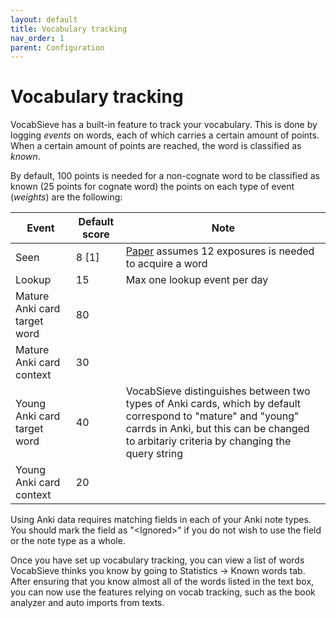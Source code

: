 ```yaml
---
layout: default
title: Vocabulary tracking
nav_order: 1
parent: Configuration
---
```

# Vocabulary tracking

VocabSieve has a built-in feature to track your vocabulary. This is done by logging *events* on words, each of which carries a certain amount of points. When a certain amount of points are reached, the word is classified as *known*. 

By default, 100 points is needed for a non-cognate word to be classified as known (25 points for cognate word) the points on each type of event (*weights*) are the following:

| Event | Default score | Note |
| ----- | ----- | ---- |
| Seen  | 8 [1]| [Paper](https://core.ac.uk/download/pdf/323110125.pdf) assumes 12 exposures is needed to acquire a word |
| Lookup | 15 | Max one lookup event per day | 
| Mature Anki card target word | 80 | |
| Mature Anki card context | 30 | |
| Young Anki card target word | 40 | VocabSieve distinguishes between two types of Anki cards, which by default correspond to "mature" and "young" carrds in Anki, but this can be changed to arbitariy criteria by changing the query string |
| Young Anki card context | 20 | |

Using Anki data requires matching fields in each of your Anki note types. You should mark the field as "\<Ignored\>" if you do not wish to use the field or the note type as a whole.

Once you have set up vocabulary tracking, you can view a list of words VocabSieve thinks you know by going to Statistics -> Known words tab. After ensuring that you know almost all of the words listed in the text box, you can now use the features relying on vocab tracking, such as the book analyzer and auto imports from texts.